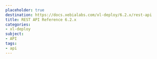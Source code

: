 ```yaml
---
placeholder: true
destination: https://docs.xebialabs.com/xl-deploy/6.2.x/rest-api
title: REST API Reference 6.2.x
categories:
- xl-deploy
subject:
- API
tags:
- api
---
```

